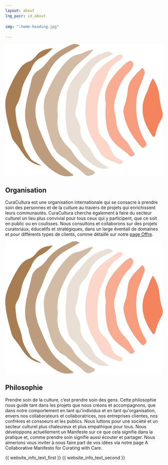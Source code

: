 ```yaml
---
layout: about
lng_pair: id_about

img: ":home-heading.jpg"

---
```

<div>
    <div class="photoTitle">
        <img class="imgTitles" src="/assets/img/default/logo.webp" alt="Logo image">
        <h2 class="title2"> Organisation </h2>
    </div>
    <p>CuraCultura est une organisation internationale qui se consacre à prendre soin des personnes et de la culture au travers de projets qui enrichissent leurs communautés. CuraCultura cherche également à faire du secteur culturel un lieu plus convivial pour tous ceux qui y participent, que ce soit en public ou en coulisses. Nous consultons et collaborons sur des projets curatoriaux, éducatifs et stratégiques, dans un large éventail de domaines et pour différents types de clients, comme détaillé sur notre <a class="link" href="tabs/offering.html">page Offre</a>.</p>
</div>
<div>
    <div class="photoTitle">
        <img class="imgTitles" src="/assets/img/default/logo.webp" alt="Logo image">
        <h2 class="title2"> Philosophie  </h2>
    </div>
       <p>Prendre soin de la culture, c’est prendre soin des gens.
Cette philosophie nous guide tant dans les projets que nous créons et accompagnons, que dans notre comportement en tant qu'individus et en tant qu'organisation, envers nos collaborateurs et collaboratrices, nos entreprises clientes, nos confrères et consoeurs et les publics. Nous luttons pour une société et un secteur culturel plus chaleureux et plus empathique pour tous.
Nous développons actuellement un Manifeste sur ce que cela signifie dans la pratique et, comme prendre soin signifie aussi écouter et partager. Nous  aimerions vous inviter à nous faire part de vos idées via notre page   <a class="link">A Collaborative Manifesto for Curating with Care</a>.</p>
</div>
{{ website_info_text_first }}
{{ website_info_text_second }}
